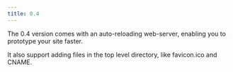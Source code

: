 ```yaml
---
title: 0.4
---
```

The 0.4 version comes with an auto-reloading web-server, enabling you to prototype your site faster.

It also support adding files in the top level directory, like favicon.ico and CNAME.
